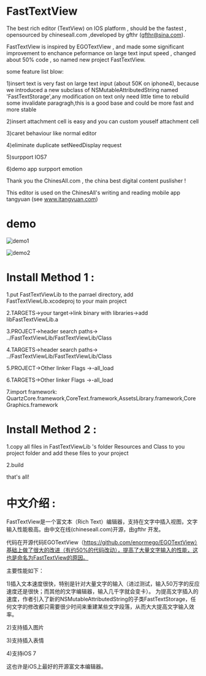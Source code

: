 FastTextView
============

The best rich editor  (TextView) on IOS platform , should be the fastest , opensourced by chineseall.com ,developed by gfthr (gfthr@sina.com).

FastTextView is inspired by EGOTextView , and made some significant improvement to enchance peformance on large text input speed , changed about 50% code , so named new project FastTextView.

some feature list blow:

1)insert text is very fast on large text input (about 50K on iphone4), because we introduced a new subclass of NSMutableAttributedString named 'FastTextStorage',any modification on text only need little time to rebuild some invalidate paragragh,this is a good base and  could be more fast and more stable


2)insert attachment cell is easy and you can custom youself attachment cell


3)caret behaviour like normal editor


4)eliminate duplicate setNeedDisplay request 

5)surpport IOS7 

6)demo app surpport emotion 


Thank you the ChinesAll.com , the china best digital content puslisher !

This editor is used on the ChinesAll's writing and reading mobile app tangyuan (see www.itangyuan.com) 


demo 
============
![demo1](https://raw.github.com/gfthr/FastTextView/master/screenshot/demo1.png "demo1")

![demo2](https://raw.github.com/gfthr/FastTextView/master/screenshot/demo2.png "demo2")


Install Method 1 :
============
1.put FastTextViewLib to the parrael directory, add  FastTextViewLib.xcodeproj to your main project

2.TARGETS->your target->link binary with libraries->add libFastTextViewLib.a

3.PROJECT->header search paths-> ../FastTextViewLib/FastTextViewLib/Class

4.TARGETS->header search paths-> ../FastTextViewLib/FastTextViewLib/Class

5.PROJECT->Other linker Flags ->-all_load

6.TARGETS->Other linker Flags ->-all_load

7.import framework: QuartzCore.framework,CoreText.framework,AssetsLibrary.framework,CoreGraphics.framework

Install Method 2 :
============
1.copy  all files in FastTextViewLib 's folder Resources and Class to you project folder and add these files to your project

2.build

that's all!

中文介绍 :
============
FastTextView是一个富文本（Rich Text）编辑器，支持在文字中插入视图，文字输入性能极高。由中文在线(chineseall.com)开源，由gfthr 开发。

代码在开源代码EGOTextView（https://github.com/enormego/EGOTextView）基础上做了很大的改进（有约50%的代码改动），提高了大量文字输入的性能，这也是命名为FastTextView的原因。 

主要性能如下： 

1)插入文本速度很快，特别是针对大量文字的输入（进过测试，输入50万字的反应速度还是很快；而其他的文字编辑器，输入几千字就会变卡）。
为提高文字插入的速度，作者引入了新的NSMutableAttributedString的子类FastTextStorage，任何文字的修改都只需要很少时间来重建某些文字段落，从而大大提高文字输入效率。 

2)支持插入图片 

3)支持插入表情 

4)支持iOS 7 

这也许是iOS上最好的开源富文本编辑器。 
